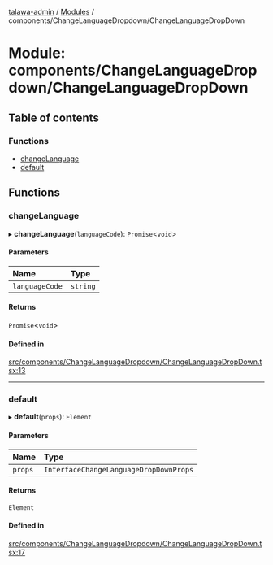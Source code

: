[talawa-admin](../README.md) / [Modules](../modules.md) / components/ChangeLanguageDropdown/ChangeLanguageDropDown

# Module: components/ChangeLanguageDropdown/ChangeLanguageDropDown

## Table of contents

### Functions

- [changeLanguage](components_ChangeLanguageDropdown_ChangeLanguageDropDown.md#changelanguage)
- [default](components_ChangeLanguageDropdown_ChangeLanguageDropDown.md#default)

## Functions

### changeLanguage

▸ **changeLanguage**(`languageCode`): `Promise`\<`void`\>

#### Parameters

| Name | Type |
| :------ | :------ |
| `languageCode` | `string` |

#### Returns

`Promise`\<`void`\>

#### Defined in

[src/components/ChangeLanguageDropdown/ChangeLanguageDropDown.tsx:13](https://github.com/duplixx/talawa-admin/blob/0632235/src/components/ChangeLanguageDropdown/ChangeLanguageDropDown.tsx#L13)

___

### default

▸ **default**(`props`): `Element`

#### Parameters

| Name | Type |
| :------ | :------ |
| `props` | `InterfaceChangeLanguageDropDownProps` |

#### Returns

`Element`

#### Defined in

[src/components/ChangeLanguageDropdown/ChangeLanguageDropDown.tsx:17](https://github.com/duplixx/talawa-admin/blob/0632235/src/components/ChangeLanguageDropdown/ChangeLanguageDropDown.tsx#L17)
